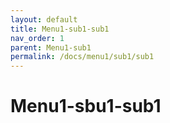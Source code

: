 ```yaml
---
layout: default
title: Menu1-sub1-sub1
nav_order: 1
parent: Menu1-sub1
permalink: /docs/menu1/sub1/sub1
---
```


# Menu1-sbu1-sub1
